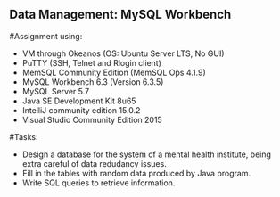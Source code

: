 ## Data Management: MySQL Workbench
#Assignment using: 
- VM through Okeanos (OS: Ubuntu Server LTS, No GUI)
- PuTTY (SSH, Telnet and Rlogin client)
- MemSQL Community Edition (MemSQL Ops 4.1.9)
- MySQL Workbench 6.3 (Version 6.3.5)
- MySQL Server 5.7
- Java SE Development Kit 8u65
- IntelliJ community edition 15.0.2
- Visual Studio Community Edition 2015

#Tasks:
- Design a database for the system of a mental health institute, being extra careful of data redudancy issues.
- Fill in the tables with random data produced by Java program. 
- Write SQL queries to retrieve information.
